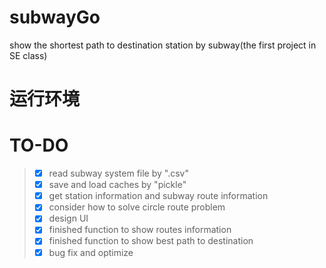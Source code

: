 # subwayGo
show the shortest path to destination station by subway(the first project in SE class)
# 运行环境
# TO-DO
>- [x] read subway system file by ".csv"  
>- [x] save and load caches by "pickle"  
>- [x] get station information and subway route information  
>- [x] consider how to solve circle route problem  
>- [x] design UI  
>- [x] finished function to show routes information  
>- [x] finished function to show best path to destination  
>- [x] bug fix and optimize  


